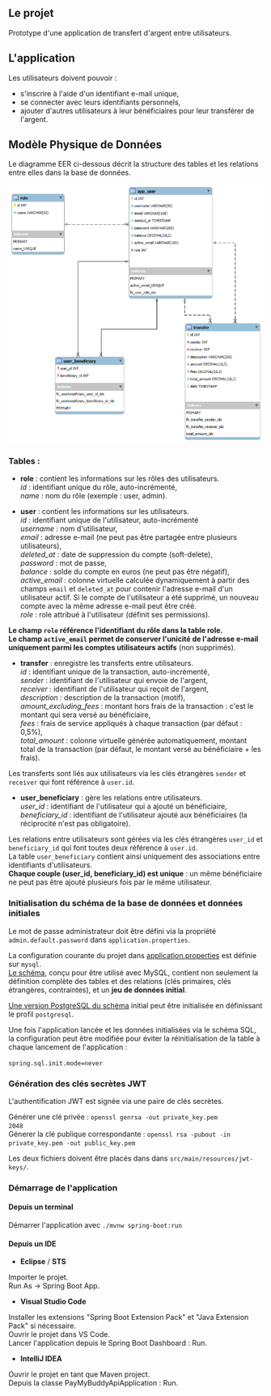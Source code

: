 ## Le projet

Prototype d'une application de transfert d'argent entre utilisateurs. 

## L'application

Les utilisateurs doivent pouvoir :
 - s'inscrire à l'aide d'un identifiant e-mail unique,
 - se connecter avec leurs identifiants personnels,
 - ajouter d'autres utilisateurs à leur bénéficiaires pour leur transférer de l'argent. 

## Modèle Physique de Données

Le diagramme EER ci-dessous décrit la structure des tables et les relations entre elles dans la base de données.

![diagramme EER représentant les tables de la base de données paymybuddy et leurs relations.](paymybuddy.png "Diagramme") 

### Tables :

- **role** : contient les informations sur les rôles des utilisateurs.    
*id* : identifiant unique du rôle, auto-incrémenté,   
*name* : nom du rôle (exemple : user, admin).    
   

- **user** : contient les informations sur les utilisateurs.    
*id* : identifiant unique de l'utilisateur, auto-incrémenté   
*username* : nom d'utilisateur,   
*email* : adresse e-mail (ne peut pas être partagée entre plusieurs utilisateurs),   
*deleted_at* : date de suppression du compte (soft-delete),   
*password* : mot de passe,   
*balance* : solde du compte en euros (ne peut pas être négatif),   
*active_email* : colonne virtuelle calculée dynamiquement à partir des champs `email` et `deleted_at` pour contenir l'adresse e-mail d'un utilisateur actif. Si le compte de l'utilisateur a été supprimé, un nouveau compte avec la même adresse e-mail peut être créé.    
*role* : role attribué à l'utilisateur (définit ses permissions).   
    
**Le champ `role` référence l'identifiant du rôle dans la table role.**    
**Le champ `active_email` permet de conserver l'unicité de l'adresse e-mail uniquement parmi les comptes utilisateurs actifs** (non supprimés).    
   
      
- **transfer** : enregistre les transferts entre utilisateurs.   
*id* : identifiant unique de la transaction, auto-incrémenté,   
*sender* : identifiant de l'utilisateur qui envoie de l'argent,   
*receiver* : identifiant de l'utilisateur qui reçoit de l'argent,   
*description* : description de la transaction (motif),   
*amount_excluding_fees* : montant hors frais de la transaction : c'est le montant qui sera versé au bénéficiaire,   
*fees* : frais de service appliqués à chaque transaction (par défaut : 0,5%),   
*total_amount* : colonne virtuelle générée automatiquement, montant total de la transaction (par défaut, le montant versé au bénéficiaire + les frais).     
  
Les transferts sont liés aux utilisateurs via les clés étrangères `sender` et `receiver` qui font référence à `user.id`. 
   
- **user_beneficiary** : gère les relations entre utilisateurs.     
*user_id* : identifiant de l'utilisateur qui a ajouté un bénéficiaire,   
*beneficiary_id* : identifiant de l'utilisateur ajouté aux bénéficiaires (la réciprocité n'est pas obligatoire).   
   
Les relations entre utilisateurs sont gérées via les clés étrangères `user_id` et `beneficiary_id` qui font toutes deux référence à `user.id`.   
La table `user_beneficiary` contient ainsi uniquement des associations entre identifiants d'utilisateurs.   
**Chaque couple (user_id, beneficiary_id) est unique** : un même bénéficiaire ne peut pas être ajouté plusieurs fois par le même utilisateur.   

### Initialisation du schéma de la base de données et données initiales

Le mot de passe administrateur doit être défini via la propriété `admin.default.password` dans `application.properties`.

La configuration courante du projet dans [application.properties](src/main/resources/application.properties) est définie sur `mysql`.   
[Le schéma](src/main/resources/schema-mysql.sql), conçu pour être utilisé avec MySQL, contient non seulement la définition complète des tables et des relations (clés primaires, clés étrangères, contraintes), et un **jeu de données initial**.

[Une version PostgreSQL du schéma](src/main/resources/schema-postgresql.sql) initial peut être initialisée en définissant le profil `postgresql`.

Une fois l'application lancée et les données initialisées via le schéma SQL, la configuration peut être modifiée pour éviter la réinitialisation de la table à chaque lancement de l'application : 

`spring.sql.init.mode=never`   

### Génération des clés secrètes JWT
L'authentification JWT est signée via une paire de clés secrètes.   
  
Générer une clé privée : <code>openssl genrsa -out private_key.pem 2048</code>   
Génerer la clé publique correspondante : <code>openssl rsa -pubout -in private_key.pem -out public_key.pem</code>   

Les deux fichiers doivent être placés dans dans `src/main/resources/jwt-keys/`.

### Démarrage de l'application

#### Depuis un terminal

Démarrer l'application avec <code>./mvnw spring-boot:run</code>

#### Depuis un IDE
 - **Eclipse** / **STS**

Importer le projet.  
Run As -> Spring Boot App.

 - **Visual Studio Code**

Installer les extensions "Spring Boot Extension Pack" et "Java Extension Pack" si nécessaire.   
Ouvrir le projet dans VS Code.  
Lancer l'application depuis le Spring Boot Dashboard : Run. 

 - **IntelliJ IDEA**

Ouvrir le projet en tant que Maven project.  
Depuis la classe PayMyBuddyApiApplication : Run. 
